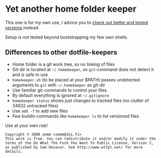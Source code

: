 # Yet another home folder keeper

This one is for my own use, I advice you to
[check out better and tested versions](http://dotfiles.github.com/)
instead.

Setup is not tested beyond bootstrapping my few own shells.

## Differences to other dotfile-keepers

* Home folder is a git work tree, so no linking of files
* Git-dir is located at `~/.homekeeper`, so `git`-command does not detect it and is safe to use
* `homekeeper.sh` (to be placed at your $PATH) passes undetected arguments to `git` with `~/.homekeeper` as git-dir
 * Use familiar git-commands to control your files
* By default everything is ignored at `~/.gitignore`
 * `homekeeper status` shows just changes to tracked files (no clutter of 34832 untracked files)
 * Use `add -f` to add new files
* Few buildin commands like `homekeeper ls` to list versioned files

Use at your own risk!

```
Copyright © 2000 zemm <zemm@iki.fi>
This work is free. You can redistribute it and/or modify it under the
terms of the Do What The Fuck You Want To Public License, Version 2,
as published by Sam Hocevar. See http://www.wtfpl.net/ for more details.
```
